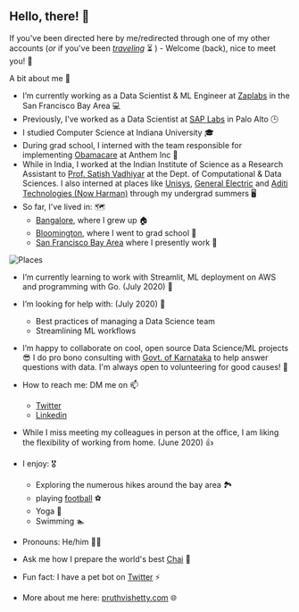 ## Hello, there! 🖖

If you've been directed here by me/redirected through one of my other accounts (*or* if you've been [*traveling*](https://media3.giphy.com/media/xUOxfbQ47hDoRLeZji/giphy.gif) ⏳ ) -  Welcome (back), nice to meet you! 👋

A bit about me 👀 

- I’m currently working as a Data Scientist & ML Engineer at [Zaplabs](https://www.youtube.com/watch?v=mIWpbIKS7FE) in the San Francisco Bay Area 💻 
- Previously, I've worked as a Data Scientist at [SAP Labs](https://www.youtube.com/watch?v=4ftF5kpBKj0) in Palo Alto 🕒 
- I studied Computer Science at Indiana University 🎓 
- During grad school, I interned with the team responsible for implementing [Obamacare](https://media.giphy.com/media/26DOPCEoS8Ntc7suA/giphy.gif) at Anthem Inc 🎒 
- While in India, I worked at the Indian Institute of Science as a Research Assistant to [Prof. Satish Vadhiyar](http://cds.iisc.ac.in/faculty/vss/) at the Dept. of Computational & Data Sciences. I also interned at places like [Unisys](https://www.unisys.com/), [General Electric](https://www.ge.com/) and [Aditi Technologies (Now Harman)](https://www.harman.com/) through my undergrad summers 🖥️ 
- So far, I've lived in: 🗺️ 
   * [Bangalore](youtube.com/watch?v=c8CkE1gWVz0), where I grew up 🏠 
   * [Bloomington](https://www.youtube.com/watch?v=QhYBx761jWQ), where I went to grad school 🏫 
   * [San Francisco Bay Area](https://www.youtube.com/watch?v=h_ayZ-xcMd4) where I presently work 🌉

![Places](https://pruthvishetty.com/wp-content/uploads/2020/07/places-scaled.jpg)

- I’m currently learning to work with Streamlit, ML deployment on AWS and programming with Go. (July 2020) 🌱 
- I’m looking for help with: (July 2020) 🤔 
  * Best practices of managing a Data Science team
  * Streamlining ML workflows  
  
- I’m happy to collaborate on cool, open source Data Science/ML projects 😎  I do pro bono consulting with [Govt. of Karnataka](https://karnataka.gov.in/english) to help answer questions with data. I'm always open to volunteering for good causes! 🤝
- How to reach me: DM me on 📫  
  * [Twitter](https://twitter.com/pruthvishetty)
  * [Linkedin](https://www.linkedin.com/in/pruthvishetty/)
  
- While I miss meeting my colleagues in person at the office, I am liking the flexibility of working from home. (June 2020) 👍 
- I enjoy: 🎖️
    * Exploring the numerous hikes around the bay area 🏞 
    * playing [football](https://media.giphy.com/media/PnPU9GhN3V7oVizSHG/giphy.gif) ⚽ 
    * Yoga 🧘 
    * Swimming 🏊  
    
-  Pronouns: He/him 🧔🏻 
- Ask me how I prepare the world's best [Chai](https://en.wikipedia.org/wiki/Masala_chai) 💬  
-  Fun fact: I have a pet bot on [Twitter](https://twitter.com/jarvis_tweets) ⚡  
- More about me here: [pruthvishetty.com](https://pruthvishetty.com/) 🌐  



